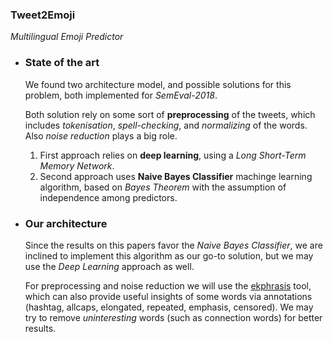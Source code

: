 ### __Tweet2Emoji__ 
_Multilingual Emoji Predictor_

* ### State of the art

   We found two architecture model, and possible solutions for this problem, both implemented for _SemEval-2018_.  

   Both solution rely on some sort of __preprocessing__ of the tweets, which includes _tokenisation_, _spell-checking_, and _normalizing_ of the words. Also _noise reduction_ plays a big role.
   
   1. First approach relies on __deep learning__, using a _Long Short-Term Memory Network_.
   2. Second approach uses __Naive Bayes Classifier__ machinge learning algorithm, based on _Bayes Theorem_ with the assumption of independence among predictors.
 
* ### Our architecture
    Since the results on this papers favor the _Naive Bayes Classifier_, we are inclined to implement this algorithm as our go-to solution, but we may use the _Deep Learning_ approach as well.

   For preprocessing and noise reduction we will use the [ekphrasis](https://github.com/cbaziotis/ekphrasis) tool, which can also provide useful insights of some words via annotations (hashtag, allcaps, elongated, repeated, emphasis, censored). We may try to remove _uninteresting_ words (such as connection words) for better results.

